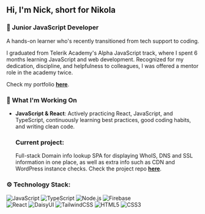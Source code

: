 ## Hi, I'm Nick, short for Nikola

### 🌱 Junior JavaScript Developer

A hands-on learner who's recently transitioned from tech support to coding.   

I graduated from Telerik Academy's Alpha JavaScript track, where I spent 6 months learning JavaScript and web development. Recognized for my dedication, discipline, and helpfulness to colleagues, I was offered a mentor role in the academy twice. 

Check my portfolio **[here](https://nikola-nenovski.info)**.

### 🚀 What I'm Working On

- **JavaScript & React**: Actively practicing React, JavaScript, and TypeScript, continuously learning best practices, good coding habits, and writing clean code.

  ### **Current project**: 
  Full-stack Domain info lookup SPA for displaying WhoIS, DNS and SSL information in one place, as well as extra info such as CDN and WordPress instance checks. 
  Check the project repo **[here](https://github.com/Nickslabcode/domain-info-lookup)**.  

### ⚙️ Technology Stack:
![JavaScript](https://img.shields.io/badge/JavaScript-F7DF1E?style=for-the-badge&logo=javascript&logoColor=black)
![TypeScript](https://img.shields.io/badge/TypeScript-3178C6?style=for-the-badge&logo=typescript&logoColor=white)
![Node.js](https://img.shields.io/badge/Node.js-339933?style=for-the-badge&logo=node.js&logoColor=white)
![Firebase](https://img.shields.io/badge/Firebase-FFCA28?style=for-the-badge&logo=firebase&logoColor=black)  
![React](https://img.shields.io/badge/React-20232A?style=for-the-badge&logo=react&logoColor=61DAFB)
![DaisyUI](https://img.shields.io/badge/DaisyUI-5A0EF8?style=for-the-badge&logo=daisyui&logoColor=white)
![TailwindCSS](https://img.shields.io/badge/TailwindCSS-06B6D4?style=for-the-badge&logo=tailwindcss&logoColor=white)
![HTML5](https://img.shields.io/badge/HTML5-E34F26?style=for-the-badge&logo=html5&logoColor=white)
![CSS3](https://img.shields.io/badge/CSS3-1572B6?style=for-the-badge&logo=css3&logoColor=white)
